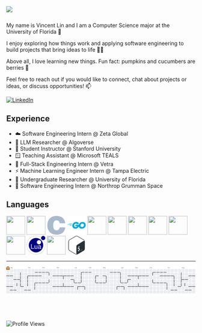 <h1 align="left">
  <a href="https://git.io/typing-svg">
    <img src="https://readme-typing-svg.demolab.com?font=Geist&weight=500&size=40&duration=2000&pause=1500&color=F7F7F7&vCenter=true&width=434&height=80&lines=Hello+%F0%9F%91%8B;I'm+Vincent+Lin+%F0%9F%98%81;Let's+Connect+%F0%9F%A4%9D">
  </a>
</h1>

My name is Vincent Lin and I am a Computer Science major at the University of Florida 🐊

I enjoy exploring how things work and applying software engineering to build projects that bring ideas to life 🧑‍💻

Above all, I love learning new things. Fun fact: pumpkins and cucumbers are berries 🎃

Feel free to reach out if you would like to connect, chat about projects or ideas, or discuss opportunities! 📫

[![LinkedIn](https://img.shields.io/badge/LinkedIn-0077B5?style=for-the-badge&logo=linkedin&logoColor=white)](https://www.linkedin.com/in/vincent-lin-uf/)

## Experience
- ☁️ Software Engineering Intern @ Zeta Global
- 🧠 LLM Researcher @ Algoverse
- 🌲 Student Instructor @ Stanford University
- 🪟 Teaching Assistant @ Microsoft TEALS
- 📝 Full-Stack Engineering Intern @ Vetra
- ⚡ Machine Learning Engineer Intern @ Tampa Electric
- 🔬 Undergraduate Researcher @ University of Florida
- 🚀 Software Engineering Intern @ Northrop Grumman Space

## Languages
<div flex=row justify-content=center>
  <img src="https://cdn.jsdelivr.net/gh/devicons/devicon@latest/icons/python/python-original.svg" height=50 width=50 />
  <img src="https://cdn.jsdelivr.net/gh/devicons/devicon@latest/icons/cplusplus/cplusplus-original.svg" height=50 width=50 />
  <img src="https://raw.githubusercontent.com/devicons/devicon/ca28c779441053191ff11710fe24a9e6c23690d6/icons/c/c-original.svg" height=50 width=50 />
  <img src="https://raw.githubusercontent.com/devicons/devicon/ca28c779441053191ff11710fe24a9e6c23690d6/icons/go/go-original-wordmark.svg" height=50 width=50 />
  <img src="https://cdn.jsdelivr.net/gh/devicons/devicon@latest/icons/java/java-original-wordmark.svg" height=50 width=50 />
  <img src="https://cdn.jsdelivr.net/gh/devicons/devicon@latest/icons/azuresqldatabase/azuresqldatabase-original.svg" height=50 width=50 />
  <img src="https://cdn.jsdelivr.net/gh/devicons/devicon@latest/icons/javascript/javascript-original.svg" height=50 width=50 />
  <img src="https://cdn.jsdelivr.net/gh/devicons/devicon@latest/icons/typescript/typescript-original.svg" height=50 width=50 />
  <img src="https://cdn.jsdelivr.net/gh/devicons/devicon@latest/icons/html5/html5-original.svg" height=50 width=50 />
  <img src="https://cdn.jsdelivr.net/gh/devicons/devicon@latest/icons/css3/css3-original.svg" height=50 width=50 />
  <img src="https://raw.githubusercontent.com/devicons/devicon/ca28c779441053191ff11710fe24a9e6c23690d6/icons/lua/lua-original.svg" height=50 width=50 />
  <img src="https://cdn.jsdelivr.net/gh/devicons/devicon@latest/icons/matlab/matlab-original.svg" height=50 width=50 />
  <img src="https://raw.githubusercontent.com/devicons/devicon/ca28c779441053191ff11710fe24a9e6c23690d6/icons/bash/bash-original.svg" height=50 width=50 />
</div>

---

<picture>
  <source media="(prefers-color-scheme: dark)" srcset="https://raw.githubusercontent.com/Vincent-Lin-UF/Vincent-Lin-UF/output/pacman-contribution-graph-dark.svg">
  <source media="(prefers-color-scheme: light)" srcset="https://raw.githubusercontent.com/Vincent-Lin-UF/Vincent-Lin-UF/output/pacman-contribution-graph.svg">
  <img alt="pacman contribution graph" src="https://raw.githubusercontent.com/Vincent-Lin-UF/Vincent-Lin-UF/output/pacman-contribution-graph.svg">
</picture>

<br><br/>

![Profile Views](https://komarev.com/ghpvc/?username=Vincent-Lin-UF&style=flat-square&label=Profile+Views)
